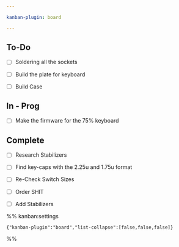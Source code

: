 ```yaml
---

kanban-plugin: board

---
```


## To-Do

- [ ] Soldering all the sockets
- [ ] Build the plate for keyboard
- [ ] Build Case


## In - Prog

- [ ] Make the firmware for the 75% keyboard


## Complete

- [ ] Research Stabilizers
- [ ] Find key-caps with the 2.25u and 1.75u format
- [ ] Re-Check Switch Sizes
- [ ] Order SHIT
- [ ] Add Stabilizers




%% kanban:settings
```
{"kanban-plugin":"board","list-collapse":[false,false,false]}
```
%%